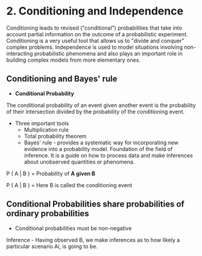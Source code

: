 # 2. Conditioning and Independence

Conditioning leads to revised ("conditional") probabilities that take into account partial information on the outcome of a probabilistic experiment. Conditioning is a very useful tool that allows us to "divide and conquer" complex problems. Independence is used to model situations involving non-interacting probabilistic phenomena and also plays an important role in building complex models from more elementary ones.

## Conditioning and Bayes' rule

- **Conditional Probability**

The conditional probability of an event given another event is the probability of their intersection divided by the probability of the conditioning event.

- Three important tools
  - Multiplication rule
  - Total probability theorem
  - Bayes' rule - provides a systematic way for incorporating new evidence into a probability model. Foundation of the field of inference. It is a guide on how to process data and make inferences about unobserved quantities or phenomena.

P ( A | B ) = Probability of **A given B**

P ( A | B ) = Here B is called the conditioning event

## Conditional Probabilities share probabilities of ordinary probabilities

- Conditional probabilities must be non-negative

Inference - Having observed B, we make inferences as to how likely a particular scenario Ai, is going to be.
